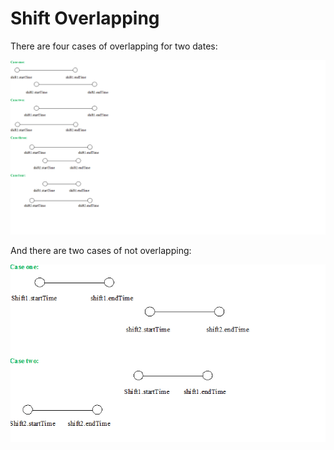 # Shift Overlapping
There are four cases of overlapping for two dates:

<img src="overlapping.png" />

And there are two cases of not overlapping:

<img src="no-overlapping.png" />
